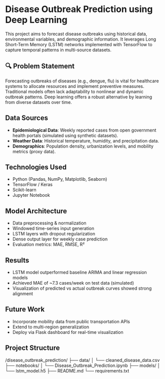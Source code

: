 # Disease Outbreak Prediction using Deep Learning

This project aims to forecast disease outbreaks using historical data, environmental variables, and demographic information. It leverages Long Short-Term Memory (LSTM) networks implemented with TensorFlow to capture temporal patterns in multi-source datasets.

## 🔍 Problem Statement
Forecasting outbreaks of diseases (e.g., dengue, flu) is vital for healthcare systems to allocate resources and implement preventive measures. Traditional models often lack adaptability to nonlinear and dynamic outbreak patterns. Deep learning offers a robust alternative by learning from diverse datasets over time.

## Data Sources
- **Epidemiological Data**: Weekly reported cases from open government health portals (simulated using synthetic datasets).
- **Weather Data**: Historical temperature, humidity, and precipitation data.
- **Demographics**: Population density, urbanization levels, and mobility metrics (proxy data).

## Technologies Used
- Python (Pandas, NumPy, Matplotlib, Seaborn)
- TensorFlow / Keras
- Scikit-learn
- Jupyter Notebook

## Model Architecture
- Data preprocessing & normalization
- Windowed time-series input generation
- LSTM layers with dropout regularization
- Dense output layer for weekly case prediction
- Evaluation metrics: MAE, RMSE, R²

## Results
- LSTM model outperformed baseline ARIMA and linear regression models
- Achieved MAE of ~7.3 cases/week on test data (simulated)
- Visualization of predicted vs actual outbreak curves showed strong alignment

## Future Work
- Incorporate mobility data from public transportation APIs
- Extend to multi-region generalization
- Deploy via Flask dashboard for real-time visualization

## Project Structure
/disease_outbreak_prediction/
├── data/
│ └── cleaned_disease_data.csv
├── notebooks/
│ └── Disease_Outbreak_Prediction.ipynb
├── models/
│ └── lstm_model.h5
├── README.md
└── requirements.txt
